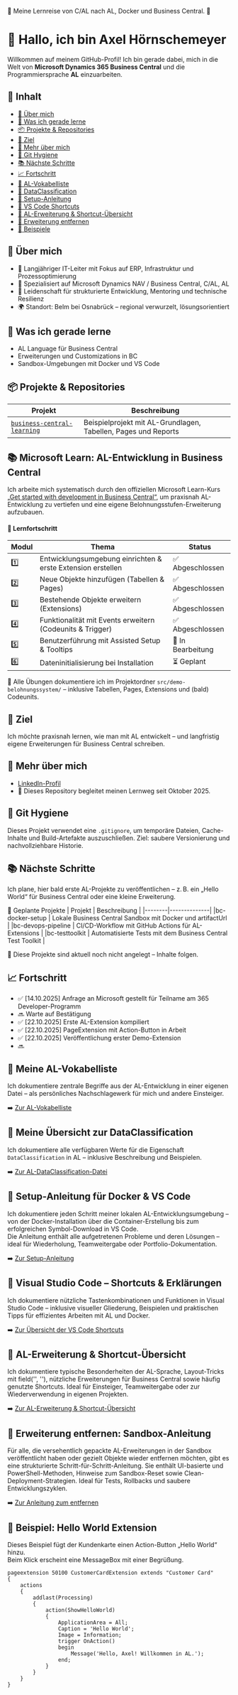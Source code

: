 🚧 Meine Lernreise von C/AL nach AL, Docker und Business Central.  🚧

# 👋 Hallo, ich bin Axel Hörnschemeyer

Willkommen auf meinem GitHub-Profil! Ich bin gerade dabei, mich in die Welt von **Microsoft Dynamics 365 Business Central** und die Programmiersprache **AL** einzuarbeiten.

## 📑 Inhalt

- [🧠 Über mich](#-über-mich)
- [🚀 Was ich gerade lerne](#-was-ich-gerade-lerne)
- [📦 Projekte & Repositories](#-projekte--repositories)
- [🎯 Ziel](#-ziel)
- [🔗 Mehr über mich](#-mehr-über-mich)
- [🧼 Git Hygiene](#-git-hygiene)
- [📚 Nächste Schritte](#-nächste-schritte)
- [📈 Fortschritt](#-fortschritt)
- [📘 AL-Vokabelliste](#-meine-al-vokabelliste)
- [🔐 DataClassification](#-meine-übersicht-zur-dataclassification)
- [🧰 Setup-Anleitung](#-setup-anleitung-für-docker--vs-code)
- [📘 VS Code Shortcuts](#-visual-studio-code--shortcuts--erklärungen)
- [🧰 AL-Erweiterung & Shortcut-Übersicht](#-al-erweiterung--shortcut-übersicht)
- [🧰 Erweiterung entfernen](#-erweiterung-entfernen-sandbox-anleitung)
- [🧪 Beispiele](#-beispiel-hello-world-extension)

## 🧠 Über mich

- 💼 Langjähriger IT-Leiter mit Fokus auf ERP, Infrastruktur und Prozessoptimierung  
- 🧰 Spezialisiert auf Microsoft Dynamics NAV / Business Central, C/AL, AL  
- 🧪 Leidenschaft für strukturierte Entwicklung, Mentoring und technische Resilienz  
- 🌍 Standort: Belm bei Osnabrück – regional verwurzelt, lösungsorientiert

## 🚀 Was ich gerade lerne
- AL Language für Business Central
- Erweiterungen und Customizations in BC
- Sandbox-Umgebungen mit Docker und VS Code

## 📦 Projekte & Repositories

| Projekt | Beschreibung |
|--------|--------------|
|[`business-central-learning`](https://github.com/AxelHoernschemeyer/business-central-learning) | Beispielprojekt mit AL-Grundlagen, Tabellen, Pages und Reports |

## 📚 Microsoft Learn: AL-Entwicklung in Business Central

Ich arbeite mich systematisch durch den offiziellen Microsoft Learn-Kurs [„Get started with development in Business Central“](https://learn.microsoft.com/en-us/training/paths/development-get-started-business-central/), um praxisnah AL-Entwicklung zu vertiefen und eine eigene Belohnungsstufen-Erweiterung aufzubauen.

#### 🧩 Lernfortschritt

| Modul | Thema | Status |
|-------|-------|--------|
| 1️⃣ | Entwicklungsumgebung einrichten & erste Extension erstellen | ✅ Abgeschlossen |
| 2️⃣ | Neue Objekte hinzufügen (Tabellen & Pages) | ✅ Abgeschlossen |
| 3️⃣ | Bestehende Objekte erweitern (Extensions) | ✅ Abgeschlossen |
| 4️⃣ | Funktionalität mit Events erweitern (Codeunits & Trigger) | ✅ Abgeschlossen |
| 5️⃣ | Benutzerführung mit Assisted Setup & Tooltips | 🔄 In Bearbeitung  |
| 6️⃣ | Dateninitialisierung bei Installation | ⏳ Geplant |

📁 Alle Übungen dokumentiere ich im Projektordner `src/demo-belohnungssystem/` – inklusive Tabellen, Pages, Extensions und (bald) Codeunits.

## 🎯 Ziel
Ich möchte praxisnah lernen, wie man mit AL entwickelt – und langfristig eigene Erweiterungen für Business Central schreiben.

## 🔗 Mehr über mich
- [LinkedIn-Profil](https://www.linkedin.com/in/axel-hörnschemeyer/)
- 📁 Dieses Repository begleitet meinen Lernweg seit Oktober 2025.

## 🧼 Git Hygiene

Dieses Projekt verwendet eine `.gitignore`, um temporäre Dateien, Cache-Inhalte und Build-Artefakte auszuschließen. Ziel: saubere Versionierung und nachvollziehbare Historie.

## 📚 Nächste Schritte
Ich plane, hier bald erste AL-Projekte zu veröffentlichen – z. B. ein „Hello World“ für Business Central oder eine kleine Erweiterung.

🧪 Geplante Projekte
| Projekt | Beschreibung |
|--------|--------------|
|bc-docker-setup | Lokale Business Central Sandbox mit Docker und artifactUrl |
|bc-devops-pipeline | CI/CD-Workflow mit GitHub Actions für AL-Extensions |
|bc-testtoolkit | Automatisierte Tests mit dem Business Central Test Toolkit |

📌 Diese Projekte sind aktuell noch nicht angelegt – Inhalte folgen.

## 📈 Fortschritt
- ✅ [14.10.2025] Anfrage an Microsoft gestellt für Teilname am 365 Developer-Programm
- 🔜 Warte auf Bestätigung
- ✅ [22.10.2025] Erste AL-Extension kompiliert  
- ✅ [22.10.2025] PageExtension mit Action-Button in Arbeit  
- ✅ [22.10.2025] Veröffentlichung erster Demo-Extension
- 🔜

## 📘 Meine AL-Vokabelliste

Ich dokumentiere zentrale Begriffe aus der AL-Entwicklung in einer eigenen Datei – als persönliches Nachschlagewerk für mich und andere Einsteiger.

➡️ [Zur AL-Vokabelliste](docs/information/AL-Vokabelliste.md)

## 🔐 Meine Übersicht zur DataClassification

Ich dokumentiere alle verfügbaren Werte für die Eigenschaft `DataClassification` in AL – inklusive Beschreibung und Beispielen.

➡️ [Zur AL-DataClassification-Datei](docs/information/AL-DataClassification.md)

## 🧰 Setup-Anleitung für Docker & VS Code

Ich dokumentiere jeden Schritt meiner lokalen AL-Entwicklungsumgebung – von der Docker-Installation über die Container-Erstellung bis zum erfolgreichen Symbol-Download in VS Code.  
Die Anleitung enthält alle aufgetretenen Probleme und deren Lösungen – ideal für Wiederholung, Teamweitergabe oder Portfolio-Dokumentation.

➡️ [Zur Setup-Anleitung](docs/guides/AL-setup-al-dev-env-docker-vscode.md)

## 📘 Visual Studio Code – Shortcuts & Erklärungen

Ich dokumentiere nützliche Tastenkombinationen und Funktionen in Visual Studio Code – inklusive visueller Gliederung, Beispielen und praktischen Tipps für effizientes Arbeiten mit AL und Docker.

➡️ [Zur Übersicht der VS Code Shortcuts](docs/guides/VSC-Erklärungen_und_Shortcut_Übersicht.md "Nützliche Tastenkombinationen und Funktionen in Visual Studio Code")

## 🧰 AL-Erweiterung & Shortcut-Übersicht

Ich dokumentiere typische Besonderheiten der AL-Sprache, Layout-Tricks mit field('', ''), nützliche Erweiterungen für Business Central sowie häufig genutzte Shortcuts. Ideal für Einsteiger, Teamweitergabe oder zur Wiederverwendung in eigenen Projekten.

➡️ [Zur AL-Erweiterung & Shortcut-Übersicht](AL-Erweiterung_und_Shortcut_Übersicht.md "Kompakte Sammlung von AL-Syntax-Besonderheiten, Layout-Tricks und nützlichen Erweiterungen für Business Central.")


## 🧰 Erweiterung entfernen: Sandbox-Anleitung

Für alle, die versehentlich gepackte AL-Erweiterungen in der Sandbox veröffentlicht haben oder gezielt Objekte wieder entfernen möchten, gibt es eine strukturierte Schritt-für-Schritt-Anleitung. 
Sie enthält UI-basierte und PowerShell-Methoden, Hinweise zum Sandbox-Reset sowie Clean-Deployment-Strategien. Ideal für Tests, Rollbacks und saubere Entwicklungszyklen.

➡️ [Zur Anleitung zum entfernen](docs/guides/AL-Remove_Extension_From_Sandbox.md)

## 🧪 Beispiel: Hello World Extension

Dieses Beispiel fügt der Kundenkarte einen Action-Button „Hello World“ hinzu.  
Beim Klick erscheint eine MessageBox mit einer Begrüßung.

```al
pageextension 50100 CustomerCardExtension extends "Customer Card"
{
    actions
    {
        addlast(Processing)
        {
            action(ShowHelloWorld)
            {
                ApplicationArea = All;
                Caption = 'Hello World';
                Image = Information;
                trigger OnAction()
                begin
                    Message('Hello, Axel! Willkommen in AL.');
                end;
            }
        }
    }
}
